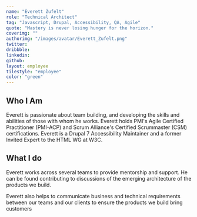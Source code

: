```yaml
---
name: "Everett Zufelt"
role: "Technical Architect"
tag: "Javascript, Drupal, Accessibility, QA, Agile"
quote: "Mastery is never losing hunger for the horizon."
coverimg: ""
authorimg: "/images/avatar/Everett_Zufelt.png"
twitter:
dribbble: 
linkedin:
github:
layout: employee
tilestyle: "employee"
color: "green"
---
```


## Who I Am

Everett is passionate about team building, and developing the skills and abilities of those with whom he works. Everett holds PMI's Agile Certified Practitioner (PMI-ACP) and Scrum Alliance's Certified Scrummaster (CSM) certifications. Everett is a Drupal 7 Accessibility Maintainer and a former Invited Expert to the HTML WG at W3C.

## What I do

Everett works across several teams to provide mentorship and support. He can be found contributing to discussions of the emerging architecture of the products we build.

Everett also helps to communicate business and technical requirements between our teams and our clients to ensure the products we build bring customers
